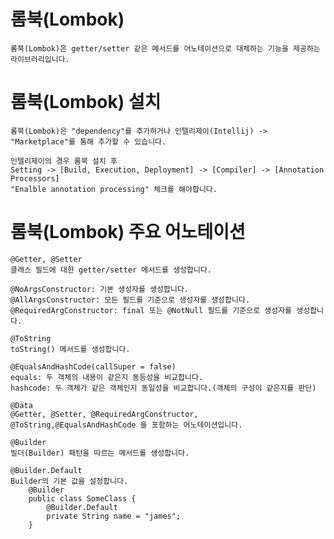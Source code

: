 # 롬북(Lombok)

    롬북(Lombok)은 getter/setter 같은 메서드를 어노테이션으로 대체하는 기능을 제공하는 라이브러리입니다.

# 롬북(Lombok) 설치

    롬북(Lombok)은 "dependency"를 추가하거나 인텔리제이(Intellij) -> "Marketplace"를 통해 추가할 수 있습니다.
    
    인텔리제이의 경우 룸북 설치 후 
    Setting -> [Build, Execution, Deployment] -> [Compiler] -> [Annotation Processors]
    "Enalble annotation processing" 체크를 해야합니다.

# 롬북(Lombok) 주요 어노테이션

    @Getter, @Setter
    클래스 필드에 대한 getter/setter 메서드를 생성합니다.

    @NoArgsConstructor: 기본 생성자를 생성합니다.
    @AllArgsConstructor: 모든 필드를 기준으로 생성자를 생성합니다.
    @RequiredArgConstructor: final 또는 @NotNull 필드를 기준으로 생성자를 생성합니다.
   
    @ToString
    toString() 메서드를 생성합니다.

    @EqualsAndHashCode(callSuper = false)
    equals: 두 객체의 내용이 같은지 동등성을 비교합니다.
    hashcode: 두 객체가 같은 객체인지 동일성을 비교합니다.(객체의 구성이 같은지를 판단)

    @Data
    @Getter, @Setter, @RequiredArgConstructor, @ToString,@EqualsAndHashCode 을 포함하는 어노테이션입니다.

    @Builder
    빌더(Builder) 패턴을 따르는 메서드를 생성합니다.

    @Builder.Default
    Builder의 기본 값을 설정합니다.
        @Builder
        public class SomeClass {
            @Builder.Default
            private String name = "james";
        }
